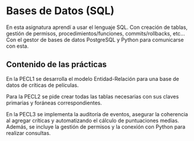 # Bases de Datos (SQL)

En esta asignatura aprendí a usar el lenguaje SQL. Con creación de tablas, gestión de permisos, procedimientos/funciones, commits/rollbacks, etc... Con el gestor de bases de datos PostgreSQL y Python para comunicarse con esta.

## Contenido de las prácticas

En la PECL1 se desarrolla el modelo Entidad-Relación para una base de datos de críticas de películas.

Para la PECL2 se pide crear todas las tablas necesarias con sus claves primarias y foráneas correspondientes.

En la PECL3 se implementa la auditoría de eventos, asegurar la coherencia al agregar críticas y automatizando el cálculo de puntuaciones medias. Además, se incluye la gestión de permisos y la conexión con Python para realizar consultas.